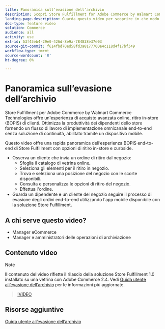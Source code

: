 ```yaml
---
title: Panoramica sull’evasione dell’archivio
description: Scopri Store Fulfillment for Adobe Commerce by Walmart Commerce Technologies, una soluzione di evasione omnicanale avanzata che offre un'esperienza end to end Buy Online, Pick up In-Store (BOPIS).
landing-page-description: Guarda questo video per scoprire in che modo la soluzione Store Fulfillment offre ai clienti la comodità di raccogliere e archiviare i dipendenti in negozio e in negozio flussi di lavoro più efficienti e pronti all'uso per la selezione, lo stage e consegna degli ordini di ritiro dal negozio ai clienti.
doc-type: feature video
solution: Commerce
audience: all
activity: use
exl-id: 53f45eb4-29e0-426d-8e9a-784838e37e03
source-git-commit: f614fbd70ed58fd3a8177700e4c118d4f17bf349
workflow-type: tm+mt
source-wordcount: '0'
ht-degree: 0%

---
```


# Panoramica sull’evasione dell’archivio

Store Fulfillment per Adobe Commerce by Walmart Commerce Technologies offre un&#39;esperienza di acquisto avanzata online, ritiro in-store (BOPIS) di clienti. Ottimizza la produttività dei dipendenti dello store fornendo un flusso di lavoro di implementazione omnicanale end-to-end senza soluzione di continuità, abilitato tramite un dispositivo mobile.

Questo video offre una rapida panoramica dell’esperienza BOPIS end-to-end di Store Fulfillment con opzioni di ritiro in-store e curbside.

- Osserva un cliente che invia un ordine di ritiro dal negozio:
   - Sfoglia il catalogo di vetrina online.
   - Seleziona gli elementi per il ritiro in negozio.
   - Trova e seleziona una posizione del negozio con le scorte disponibili.
   - Consulta e personalizza le opzioni di ritiro del negozio.
   - Effettua l&#39;ordine.
- Guarda un dipendente e un cliente del negozio seguire il processo di evasione degli ordini end-to-end utilizzando l&#39;app mobile disponibile con la soluzione Store Fulfillment.

## A chi serve questo video?

- Manager eCommerce
- Manager e amministratori delle operazioni di archiviazione

## Contenuto video

>[!NOTE]
>
>Il contenuto del video riflette il rilascio della soluzione Store Fulfillment 1.0 installato su una vetrina con Adobe Commerce 2.4. Vedi [Guida utente all’evasione dell’archivio](https://experienceleague.adobe.com/docs/commerce-merchant-services/store-fulfillment/introduction.html) per le informazioni più aggiornate.

>[!VIDEO](https://video.tv.adobe.com/v/343653?quality=12&learn=on)

## Risorse aggiuntive

[Guida utente all’evasione dell’archivio](https://experienceleague.adobe.com/docs/commerce-merchant-services/store-fulfillment/introduction.html)
